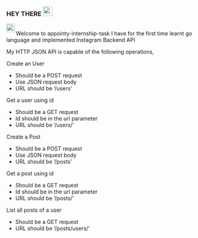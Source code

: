  ### HEY THERE <img src="https://media.giphy.com/media/hvRJCLFzcasrR4ia7z/giphy.gif" width="25px">
<a href="https://www.linkedin.com/in/ayush-dhiman-569234190/">
  <img align="left" alt="Ayush's LinkedIN" width="22px" src="https://user-images.githubusercontent.com/61506157/135613705-4556b6d7-a643-477f-81f8-ab567e02e2e3.png" />
</a>
<br>
 Welcome to  appointy-internship-task 
 I have for the first time learnt go language and implemented Instagram Backend API

My HTTP JSON API is capable of the following operations,

Create an User

- Should be a POST request
- Use JSON request body
- URL should be ‘/users'

Get a user using id
- Should be a GET request
- Id should be in the url parameter
- URL should be ‘/users/<id here>’

Create a Post
- Should be a POST request
- Use JSON request body
- URL should be ‘/posts'

Get a post using id
- Should be a GET request
- Id should be in the url parameter
- URL should be ‘/posts/<id here>’

List all posts of a user
- Should be a GET request
- URL should be ‘/posts/users/<Id here>'

